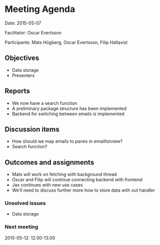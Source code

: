 # Meeting Agenda
Date: 2015-05-07

Facilitator: Oscar Evertsson

Participants: Mats Högberg, Oscar Evertsson, Filip Hallqvist
  
## Objectives

* Data storage
* Presenters

## Reports

* We now have a search function
* A preliminary package structure has been implemented
* Backend for switching between emails is implemented

## Discussion items

* How should we map emails to panes in emaillistview?
* Search function?

## Outcomes and assignments

* Mats will work on fetching with background thread
* Oscar and Filip will continue connecting backend with frontend
* Jax continues with new use cases
* We'll need to discuss further more how to store data with out handler

### Unsolved issues

* Data storage 

### Next meeting
2015-05-12: 12.00-13.00

